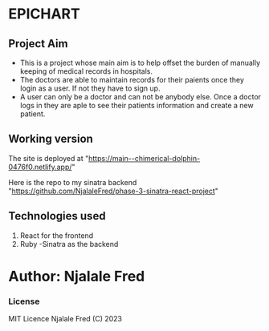 # EPICHART 
## Project Aim
* This is a project whose main aim is to help offset the burden of manually keeping of medical records in hospitals.
* The doctors are able to maintain records for their paients once they login as a user. If not they have to sign up.
* A user can only be a doctor and can not be anybody else. Once a doctor logs in they are aple to see their patients information and create a new patient.

## Working version 
The site is deployed at "https://main--chimerical-dolphin-0476f0.netlify.app/"

Here is the repo to my sinatra backend "https://github.com/NjalaleFred/phase-3-sinatra-react-project"


## Technologies used 
1. React for the frontend
2. Ruby -Sinatra as the backend

# Author: Njalale Fred

### License 
MIT Licence Njalale Fred (C) 2023